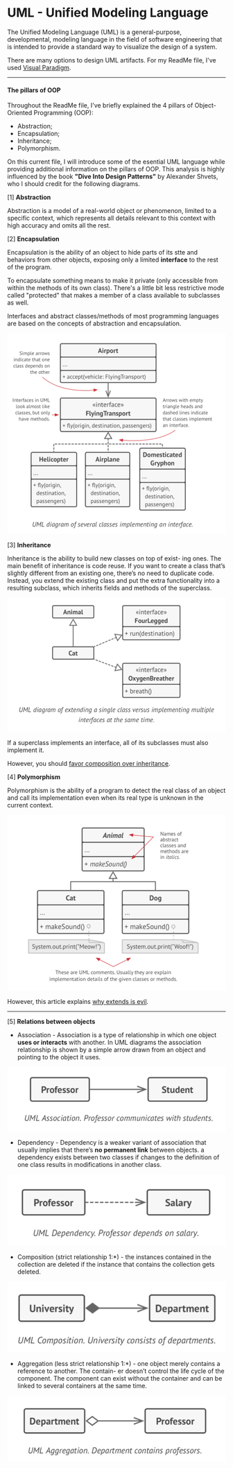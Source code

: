 # UML - Unified Modeling Language  #

The Unified Modeling Language (UML) is a general-purpose, developmental, modeling language in the field of 
software engineering that is intended to provide a standard way to visualize the design of a system.

There are many options to design UML artifacts. For my ReadMe file, I've used
[Visual Paradigm](https://www.visual-paradigm.com/).

***


#### The pillars of OOP ####

Throughout the ReadMe file, I've briefly explained the 4 pillars of Object-Oriented Programming (OOP):

* Abstraction;
* Encapsulation;
* Inheritance;
* Polymorphism.

On this current file, I will introduce some of the esential UML language while providing additional information
on the pillars of OOP. This analysis is highly influenced by the book **"Dive Into Design Patterns"** by 
Alexander Shvets, who I should credit for the following diagrams.


[1] **Abstraction**

Abstraction is a model of a real-world object or phenomenon, limited to a specific context, which represents 
all details relevant to this context with high accuracy and omits all the rest.


[2] **Encapsulation**

Encapsulation is the ability of an object to hide parts of its stte and behaviors from
other objects, exposing only a limited **interface** to the rest of the program.

To encapsulate something means to make it private (only accessible from within the methods
of its own class). There's a little bit less restrictive mode called "protected" that makes
a member of a class available to subclasses as well.

Interfaces and abstract classes/methods of most programming languages are based on the concepts
of abstraction and encapsulation.

![encapsulation](diagrams/uml/encapsulation.png)


[3] **Inheritance**

Inheritance is the ability to build new classes on top of exist- ing ones. The main benefit of inheritance is code reuse. 
If you want to create a class that’s slightly different from an existing one, there’s no need to 
duplicate code. Instead, you extend the existing class and put the extra functionality into a 
resulting subclass, which inherits fields and methods of the superclass.

![inheritance](diagrams/uml/inheritance.png)

If a superclass implements an interface, all of its subclasses must also implement it.

However, you should [favor composition over inheritance](https://www.thoughtworks.com/insights/blog/composition-vs-inheritance-how-choose).


[4] **Polymorphism**

Polymorphism is the ability of a program to detect the real class of an object and call its 
implementation even when its real type is unknown in the current context.

![polymorphism](diagrams/uml/polymorphism.png)

However, this article explains [why extends is evil](https://www.infoworld.com/article/2073649/why-extends-is-evil.html).

***

[5] **Relations between objects**

* Association - Association is a type of relationship in which one object **uses or interacts** with another. 
In UML diagrams the association relationship is shown by a simple arrow drawn from an object and 
pointing to the object it uses.

![association](diagrams/uml/association.png)


* Dependency - Dependency is a weaker variant of association that usually implies that there’s **no permanent 
link** between objects. a dependency exists between two classes if changes to the definition of one class results 
in modifications in another class.

![association](diagrams/uml/dependency.png)



* Composition (strict relationship 1:*) - the instances contained in the collection are deleted if the instance that 
contains the collection gets deleted.

![composition](diagrams/uml/composition.png)



- Aggregation (less strict relationship 1:*) - one object merely contains a reference to another. 
The contain- er doesn’t control the life cycle of the component. The component can exist without the container 
and can be linked to several containers at the same time.

![aggregation](diagrams/uml/aggregation.png)